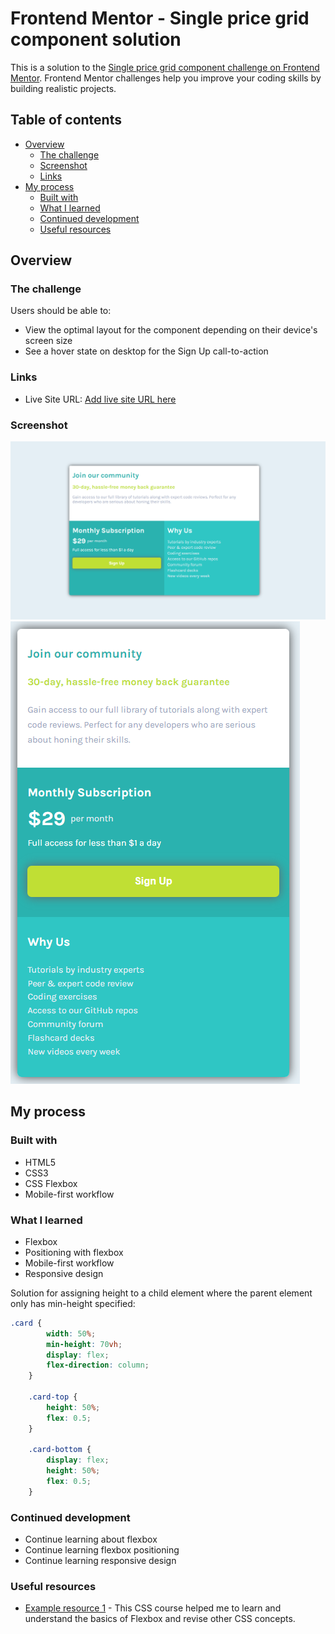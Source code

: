 # Frontend Mentor - Single price grid component solution

This is a solution to the [Single price grid component challenge on Frontend Mentor](https://www.frontendmentor.io/challenges/single-price-grid-component-5ce41129d0ff452fec5abbbc). Frontend Mentor challenges help you improve your coding skills by building realistic projects. 

## Table of contents

- [Overview](#overview)
  - [The challenge](#the-challenge)
  - [Screenshot](#screenshot)
  - [Links](#links)
- [My process](#my-process)
  - [Built with](#built-with)
  - [What I learned](#what-i-learned)
  - [Continued development](#continued-development)
  - [Useful resources](#useful-resources)

## Overview

### The challenge

Users should be able to:

- View the optimal layout for the component depending on their device's screen size
- See a hover state on desktop for the Sign Up call-to-action

### Links

- Live Site URL: [Add live site URL here](https://your-live-site-url.com)

### Screenshot

![](./screenshots/desktop.png) ![](./screenshots/mobile.png)

## My process

### Built with

- HTML5
- CSS3
- CSS Flexbox
- Mobile-first workflow

### What I learned

- Flexbox
- Positioning with flexbox
- Mobile-first workflow
- Responsive design

Solution for assigning height to a child element where the parent element only has min-height specified:

```css
.card {
        width: 50%;
        min-height: 70vh;
        display: flex;
        flex-direction: column;
    }

    .card-top {
        height: 50%;
        flex: 0.5;
    }

    .card-bottom {
        display: flex;
        height: 50%;
        flex: 0.5;
    }
```

### Continued development

- Continue learning about flexbox
- Continue learning flexbox positioning
- Continue learning responsive design

### Useful resources

- [Example resource 1](https://www.youtube.com/watch?v=1Rs2ND1ryYc&t=12783s) - This CSS course helped me to learn and understand the basics of Flexbox and revise other CSS concepts.